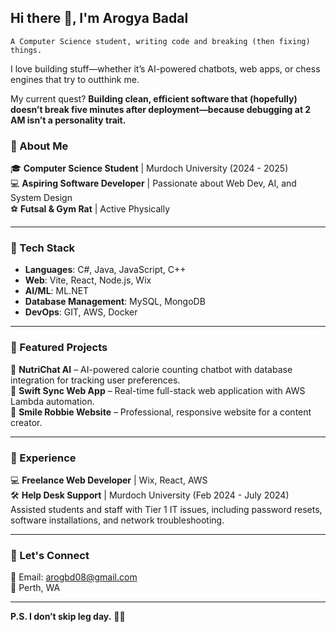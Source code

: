 ## Hi there 👋, I'm Arogya Badal  

    A Computer Science student, writing code and breaking (then fixing) things.
I love building stuff—whether it’s AI-powered chatbots, web apps, or chess engines that try to outthink me. 

My current quest? **Building clean, efficient software that (hopefully) doesn’t break five minutes after deployment—because debugging at 2 AM isn’t a personality trait.**  


### 🚀 About Me  
🎓 **Computer Science Student** | Murdoch University (2024 - 2025)  
💻 **Aspiring Software Developer** | Passionate about Web Dev, AI, and System Design  
⚽ **Futsal & Gym Rat** | Active Physically

---

### 🔧 Tech Stack  
- **Languages**: C#, Java, JavaScript, C++  
- **Web**: Vite, React, Node.js, Wix  
- **AI/ML**: ML.NET
- **Database Management**: MySQL, MongoDB
- **DevOps**: GIT, AWS, Docker  

---

### 📌 Featured Projects  
🔹 **NutriChat AI** – AI-powered calorie counting chatbot with database integration for tracking user preferences.  
🔹 **Swift Sync Web App** – Real-time full-stack web application with AWS Lambda automation.  
🔹 **Smile Robbie Website** – Professional, responsive website for a content creator.  

---

### 💼 Experience  
💻 **Freelance Web Developer** | Wix, React, AWS  
🛠 **Help Desk Support** | Murdoch University (Feb 2024 - July 2024)  
Assisted students and staff with Tier 1 IT issues, including password resets, software installations, and network troubleshooting.  

---

### 💬 Let's Connect  
📧 Email: arogbd08@gmail.com  
📍 Perth, WA  

---

**P.S. I don’t skip leg day.** 🦵🔥
